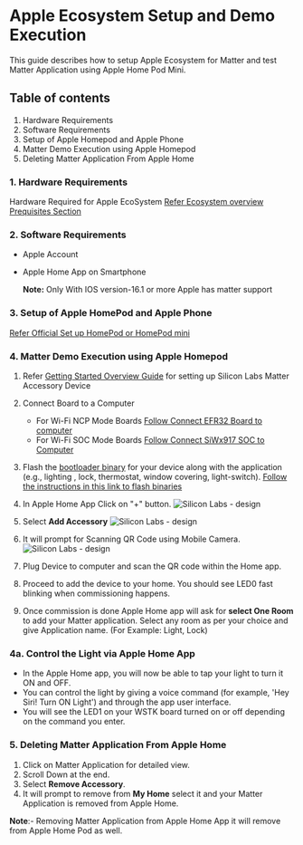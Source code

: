 # **Apple Ecosystem Setup and Demo Execution**

This guide describes how to setup Apple Ecosystem for Matter and test Matter Application using Apple Home Pod Mini.

## **Table of contents**

1. Hardware Requirements
2. Software Requirements
3. Setup of Apple Homepod and Apple Phone
4. Matter Demo Execution using Apple Homepod
5. Deleting Matter Application From Apple Home

### **1. Hardware Requirements**
Hardware Required for Apple EcoSystem [Refer Ecosystem overview Prequisites Section](./ecosystem-setup#prerequisites)
### **2. Software Requirements**
-  Apple Account
-  Apple Home App on Smartphone

   **Note:** Only With IOS version-16.1 or more Apple has matter support
### **3. Setup of Apple HomePod and Apple Phone**
[Refer Official Set up HomePod or HomePod mini](https://support.apple.com/en-in/HT208241)

### **4. Matter Demo Execution using Apple Homepod**

1. Refer [Getting Started Overview Guide](/matter/<docspace-docleaf-version>/matter-wifi-getting-started-example) for setting up Silicon Labs Matter Accessory Device 

2. Connect Board to a Computer
    - For Wi-Fi NCP Mode Boards [Follow Connect EFR32 Board to computer](/matter/<docspace-docleaf-version>/matter-wifi-getting-started-example/getting-started-efx32-ncp#connect-the-boards-to-a-computer)
    - For Wi-Fi SOC Mode Boards [Follow Connect SiWx917 SOC to Computer](/matter/<docspace-docleaf-version>/matter-wifi-getting-started-example/getting-started-with-soc#connect-siwx917-soc-to-computer)

3. Flash the [bootloader binary](./flashing-using-commander) for your device along with the application (e.g., lighting , lock, thermostat, window covering, light-switch).
   [Follow the instructions in this link to flash binaries](./flashing-using-commander)

4. In Apple Home App Click on "+" button.
![Silicon Labs - design](./images/apple-home-app.png)

1. Select **Add Accessory**
![Silicon Labs - design](./images/apple-home-app-add-accessory.png)

1. It will prompt for Scanning QR Code using Mobile Camera.
![Silicon Labs - design](./images/apple-home-app-scan-qr-code.png)

1. Plug Device to computer and scan the QR code within the Home app.

2. Proceed to add the device to your home. You should see LED0 fast blinking when commissioning happens.

3. Once commission is done Apple Home app will ask for **select One Room** to add your Matter application. Select any room as per your choice and give Application name. (For Example: Light, Lock)

### 4a. Control the Light via Apple Home App
- In the Apple Home app, you will now be able to tap your light to turn it ON and OFF.
- You can control the light by giving a voice command (for example, 'Hey Siri! Turn ON Light') and through the app user interface.
- You will see the LED1 on your WSTK board turned on or off depending on the command you enter.

### **5. Deleting Matter Application From Apple Home**

1. Click on Matter Application for detailed view.
2. Scroll Down at the end.
3. Select **Remove Accessory**.
4. It will prompt to remove from **My Home** select it and your Matter Application is removed from Apple Home.

**Note**:- Removing Matter Application from Apple Home App it will remove from Apple Home Pod as well.